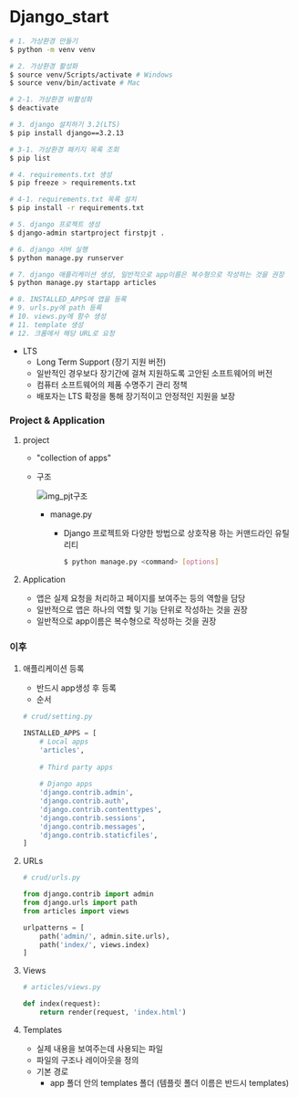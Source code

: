# Django_start

```bash
# 1. 가상환경 만들기
$ python -m venv venv

# 2. 가상환경 활성화
$ source venv/Scripts/activate # Windows
$ source venv/bin/activate # Mac

# 2-1. 가상환경 비활성화
$ deactivate

# 3. django 설치하기 3.2(LTS)
$ pip install django==3.2.13

# 3-1. 가상환경 패키지 목록 조회
$ pip list

# 4. requirements.txt 생성
$ pip freeze > requirements.txt

# 4-1. requirements.txt 목록 설치
$ pip install -r requirements.txt

# 5. django 프로젝트 생성
$ django-admin startproject firstpjt .

# 6. django 서버 실행
$ python manage.py runserver

# 7. django 애플리케이션 생성, 일반적으로 app이름은 복수형으로 작성하는 것을 권장
$ python manage.py startapp articles

# 8. INSTALLED_APPS에 앱을 등록
# 9. urls.py에 path 등록
# 10. views.py에 함수 생성
# 11. template 생성
# 12. 크롬에서 해당 URL로 요청
```

- LTS
  - Long Term Support (장기 지원 버전)
  - 일반적인 경우보다 장기간에 걸쳐 지원하도록 고안된 소프트웨어의 버전
  - 컴퓨터 소프트웨어의 제품 수명주기 관리 정책
  - 배포자는 LTS 확정을 통해 장기적이고 안정적인 지원을 보장



### Project & Application

1. project

   - "collection of apps"

   - 구조

     ![img_pjt구조](https://user-images.githubusercontent.com/84832358/194228014-5dde7816-4c3c-4e5e-b618-28aaf19e124f.PNG)

     - manage.py

       - Django 프로젝트와 다양한 방법으로 상호작용 하는 커맨드라인 유틸리티

         ```bash
         $ python manage.py <command> [options]
         ```

         

2. Application

   - 앱은 실제 요청을 처리하고 페이지를 보여주는 등의 역할을 담당
   - 일반적으로 앱은 하나의 역할 및 기능 단위로 작성하는 것을 권장
   - 일반적으로 app이름은 복수형으로 작성하는 것을 권장



### 이후

1. 애플리케이션 등록 

   - 반드시 app생성 후 등록
   - 순서

   ```python
   # crud/setting.py
   
   INSTALLED_APPS = [
       # Local apps
       'articles',
       
       # Third party apps
       
       # Django apps
       'django.contrib.admin',
       'django.contrib.auth',
       'django.contrib.contenttypes',
       'django.contrib.sessions',
       'django.contrib.messages',
       'django.contrib.staticfiles',
   ]
   ```

2. URLs

   ```python
   # crud/urls.py
   
   from django.contrib import admin
   from django.urls import path
   from articles import views
   
   urlpatterns = [
       path('admin/', admin.site.urls),
       path('index/', views.index)
   ]
   ```

   

   

3. Views

   ```python
   # articles/views.py
   
   def index(request):
       return render(request, 'index.html')
   ```

   

4. Templates

   - 실제 내용을 보여주는데 사용되는 파일
   - 파일의 구조나 레이아웃을 정의
   - 기본 경로
     - app 폴더 안의 templates 폴더 (템플릿 폴더 이름은 반드시 templates)